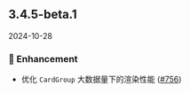 ## 3.4.5-beta.1
2024-10-28

### 💎 Enhancement

- 优化 `CardGroup` 大数据量下的渲染性能 ([#756](https://github.com/sheinsight/shineout-next/pull/756))
